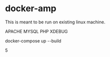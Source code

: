 # docker-amp

This is meant to be run on existing linux machine.

APACHE
MYSQL
PHP
XDEBUG

docker-compose up --build

5

